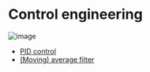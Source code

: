 # Control engineering
![image](https://user-images.githubusercontent.com/67142421/153821714-8cb82b11-00ac-40b0-a052-9f99c9e8c937.png)

* [PID control](https://github.com/vacu9708/Signal-processing//tree/main/PID%20control)
* [(Moving) average filter](https://github.com/vacu9708/Signal-processing/tree/main/(Moving)%20average%20filter)
